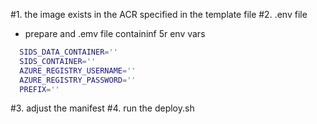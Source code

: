 #1. the image exists in the ACR specified in the template file
#2. .env file

- prepare and .emv file containinf 5r env vars
```bash
  SIDS_DATA_CONTAINER=''
  SIDS_CONTAINER=''
  AZURE_REGISTRY_USERNAME=''
  AZURE_REGISTRY_PASSWORD=''
  PREFIX=''

```
#3. adjust the manifest
#4. run the deploy.sh


